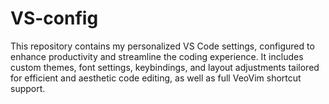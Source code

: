 # VS-config
This repository contains my personalized VS Code settings, configured to enhance productivity and streamline the coding experience. It includes custom themes, font settings, keybindings, and layout adjustments tailored for efficient and aesthetic code editing, as well as full VeoVim shortcut support.

